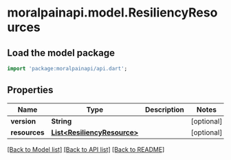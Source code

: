 # moralpainapi.model.ResiliencyResources

## Load the model package
```dart
import 'package:moralpainapi/api.dart';
```

## Properties
Name | Type | Description | Notes
------------ | ------------- | ------------- | -------------
**version** | **String** |  | [optional] 
**resources** | [**List&lt;ResiliencyResource&gt;**](ResiliencyResource.md) |  | [optional] 

[[Back to Model list]](../README.md#documentation-for-models) [[Back to API list]](../README.md#documentation-for-api-endpoints) [[Back to README]](../README.md)


